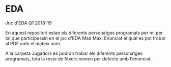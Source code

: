 # EDA
Joc d'EDA Q1 2018-19

En aquest repositori estan els diferents personatges programats per mi per tal que participessin en el joc d'EDA Mad Max. Enunciat el qual es pot trobar al PDF amb el mateix nom.

A la carpeta Jugadors es podran trobar els diferents personatges programats, tota la resta de fitxers venien per defecte amb l'enunciat.
